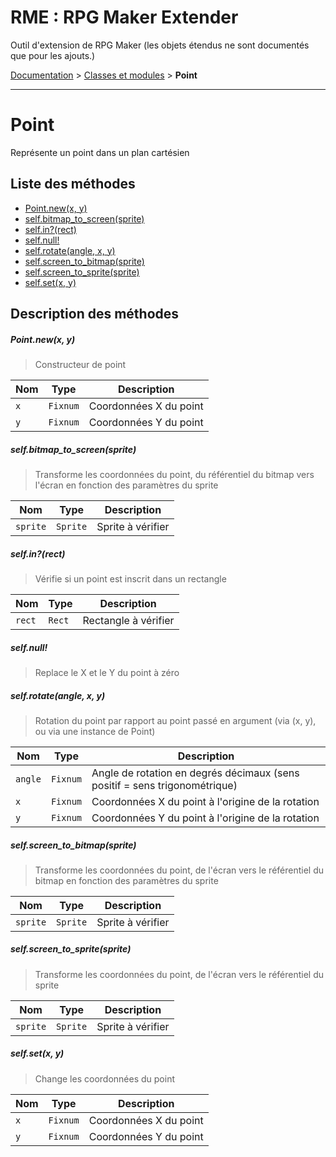 # RME : RPG Maker Extender
Outil d'extension de RPG Maker (les objets étendus ne sont documentés que pour les ajouts.)

[Documentation](README.md) > [Classes et modules](Classes%20et%20modules.md) > **Point**  
- - -  
# Point
Représente un point dans un plan cartésien

## Liste des méthodes
*    [Point.new(x, y)](#pointnewx-y)
*    [self.bitmap_to_screen(sprite)](#selfbitmap_to_screensprite)
*    [self.in?(rect)](#selfinrect)
*    [self.null!](#selfnull)
*    [self.rotate(angle, x, y)](#selfrotateangle-x-y)
*    [self.screen_to_bitmap(sprite)](#selfscreen_to_bitmapsprite)
*    [self.screen_to_sprite(sprite)](#selfscreen_to_spritesprite)
*    [self.set(x, y)](#selfsetx-y)


## Description des méthodes
##### Point.new(x, y)

> Constructeur de point

  
Nom|Type|Description  
--- | --- | ---  
`x`|`Fixnum`|Coordonnées X du point  
`y`|`Fixnum`|Coordonnées Y du point  




##### self.bitmap_to_screen(sprite)

> Transforme les coordonnées du point, du référentiel du bitmap vers l'écran en fonction des paramètres du sprite

  
Nom|Type|Description  
--- | --- | ---  
`sprite`|`Sprite`|Sprite à vérifier  




##### self.in?(rect)

> Vérifie si un point est inscrit dans un rectangle

  
Nom|Type|Description  
--- | --- | ---  
`rect`|`Rect`|Rectangle à vérifier  




##### self.null!

> Replace le X et le Y du point à zéro

  




##### self.rotate(angle, x, y)

> Rotation du point par rapport au point passé en argument (via (x, y), ou via une instance de Point)

  
Nom|Type|Description  
--- | --- | ---  
`angle`|`Fixnum`|Angle de rotation en degrés décimaux (sens positif = sens trigonométrique)  
`x`|`Fixnum`|Coordonnées X du point à l'origine de la rotation  
`y`|`Fixnum`|Coordonnées Y du point à l'origine de la rotation  




##### self.screen_to_bitmap(sprite)

> Transforme les coordonnées du point, de l'écran vers le référentiel du bitmap en fonction des paramètres du sprite

  
Nom|Type|Description  
--- | --- | ---  
`sprite`|`Sprite`|Sprite à vérifier  




##### self.screen_to_sprite(sprite)

> Transforme les coordonnées du point, de l'écran vers le référentiel du sprite

  
Nom|Type|Description  
--- | --- | ---  
`sprite`|`Sprite`|Sprite à vérifier  




##### self.set(x, y)

> Change les coordonnées du point

  
Nom|Type|Description  
--- | --- | ---  
`x`|`Fixnum`|Coordonnées X du point  
`y`|`Fixnum`|Coordonnées Y du point  




